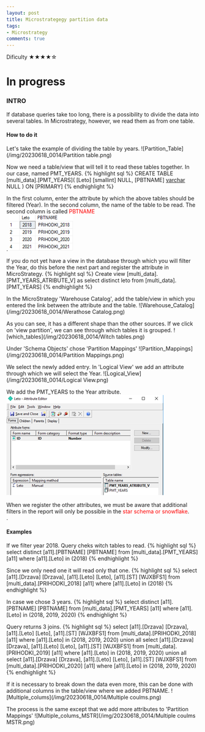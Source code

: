 ```yaml
---
layout: post
title: Microstrategegy partition data
tags:
- Microstrategy
comments: true
---
```

Dificulty ★★★★☆


# In progress

### INTRO
If database queries take too long, there is a possibility to divide the data into several tables. In Microstrategy, however, we read them as from one table.

#### How to do it

Let's take the example of dividing the table by years.
![Partition_Table](/img/20230618_0014/Partition table.png)

Now we need a table/view that will tell it to read these tables together. In our case, named PMT_YEARS.
{% highlight sql %}
CREATE TABLE [multi_data].[PMT_YEARS](
	[Leto] [smallint] NULL,
	[PBTNAME] [varchar](50) NULL
) ON [PRIMARY]
{% endhighlight %}


In the first column, enter the attribute by which the above tables should be filtered (Year). 
In the second column, the name of the table to be read. The second column is called <font color='red'>PBTNAME</font> <br />.
![Table](/img/20230618_0014/Table.png)


If you do not yet have a view in the database through which you will filter the Year, do this before the next part and register the attribute in MicroStrategy.
{% highlight sql %}
Create view [multi_data].[PMT_YEARS_ATRIBUTE_V] as
select distinct leto from [multi_data].[PMT_YEARS]
{% endhighlight %}

In the MicroStrategy 'Warehouse Catalog', add the table/view in which you entered the link between the attribute and the table.
![Warehouse_Catalog](/img/20230618_0014/Werathose Catalog.png)

As you can see, it has a different shape than the other sources. 
If we click on 'view partition', we can see through which tables it is grouped.
![which_tables](/img/20230618_0014/Witch tables.png)

Under 'Schema Objects' chose 'Partition Mappings'
![Partition_Mappings](/img/20230618_0014/Partition Mappings.png)

We select the newly added entry. In 'Logical View' we add an attribute through which we will select the Year.
![Logical_View](/img/20230618_0014/Logical View.png)

We add the PMT_YEARS to the Year attribute.
![Year](/img/20230618_0014/Year.png)

When we register the other attributes, we must be aware that additional filters in the report will only be possible in the <font color='red'>star schema or snowflake</font>. <br />.

#### Examples

If we filter year 2018. Query cheks witch tables to read.
{% highlight sql %}
select	distinct [a11].[PBTNAME]  [PBTNAME]
from	[multi_data].[PMT_YEARS]	[a11]
where	[a11].[Leto] in (2018)
{% endhighlight %}

Since we only need one it will read only that one.
{% highlight sql %}
select	[a11].[Drzava]  [Drzava],
	[a11].[Leto]  [Leto],
	[a11].[ST]  [WJXBFS1]
from	[multi_data].[PRIHODKI_2018]	[a11]
where	[a11].[Leto] in (2018)
{% endhighlight %}

In case we chose 3 years.
{% highlight sql %}
select	distinct [a11].[PBTNAME]  [PBTNAME]
from	[multi_data].[PMT_YEARS]	[a11]
where	[a11].[Leto] in (2018, 2019, 2020)
{% endhighlight %}

Query returns 3 joins.
{% highlight sql %}
select	[a11].[Drzava]  [Drzava],
	[a11].[Leto]  [Leto],
	[a11].[ST]  [WJXBFS1]
from	[multi_data].[PRIHODKI_2018]	[a11]
where	[a11].[Leto] in (2018, 2019, 2020)
union all
select	[a11].[Drzava]  [Drzava],
	[a11].[Leto]  [Leto],
	[a11].[ST]  [WJXBFS1]
from	[multi_data].[PRIHODKI_2019]	[a11]
where	[a11].[Leto] in (2018, 2019, 2020)
union all
select	[a11].[Drzava]  [Drzava],
	[a11].[Leto]  [Leto],
	[a11].[ST]  [WJXBFS1]
from	[multi_data].[PRIHODKI_2020]	[a11]
where	[a11].[Leto] in (2018, 2019, 2020)
{% endhighlight %}

If it is necessary to break down the data even more, this can be done with additional columns in the table/view where we added PBTNAME.
![Multiple_colums](/img/20230618_0014/Multiple coulms.png)

The process is the same except that we add more attributes to 'Partition Mappings'
![Multiple_colums_MSTR](/img/20230618_0014/Multiple coulms MSTR.png)



